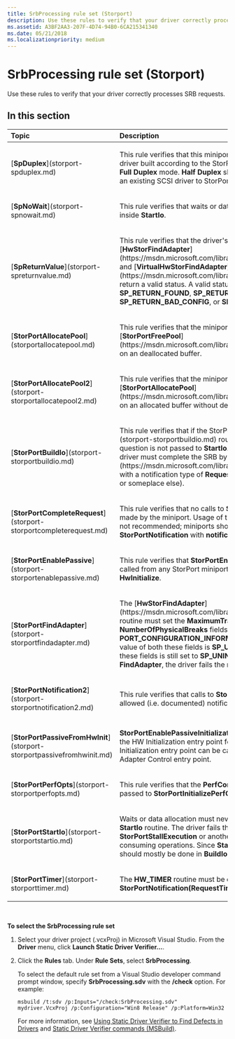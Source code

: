 ```yaml
---
title: SrbProcessing rule set (Storport)
description: Use these rules to verify that your driver correctly processes SRB requests.
ms.assetid: A3BF2AA3-207F-4D74-94B0-6CA215341340
ms.date: 05/21/2018
ms.localizationpriority: medium
---
```


# SrbProcessing rule set (Storport)


Use these rules to verify that your driver correctly processes SRB requests.

## In this section


<table>
<colgroup>
<col width="50%" />
<col width="50%" />
</colgroup>
<thead>
<tr class="header">
<th align="left">Topic</th>
<th align="left">Description</th>
</tr>
</thead>
<tbody>
<tr class="odd">
<td align="left"><p>[<strong>SpDuplex</strong>](storport-spduplex.md)</p></td>
<td align="left"><p>This rule verifies that this miniport is in <strong>Full Duplex</strong> mode. Any driver built according to the StorPort-miniport model must be in <strong>Full Duplex</strong> mode. <strong>Half Duplex</strong> should only be used when porting an existing SCSI driver to StorPort.</p></td>
</tr>
<tr class="even">
<td align="left"><p>[<strong>SpNoWait</strong>](storport-spnowait.md)</p></td>
<td align="left"><p>This rule verifies that waits or data allocation are not performed inside <strong>StartIo</strong>.</p></td>
</tr>
<tr class="odd">
<td align="left"><p>[<strong>SpReturnValue</strong>](storport-spreturnvalue.md)</p></td>
<td align="left"><p>This rule verifies that the driver's implementations of [<strong>HwStorFindAdapter</strong>](https://msdn.microsoft.com/library/windows/hardware/ff557390) and [<strong>VirtualHwStorFindAdapter</strong>](https://msdn.microsoft.com/library/windows/hardware/ff568008) return a valid status. A valid status is one of the following: <strong>SP_RETURN_FOUND</strong>, <strong>SP_RETURN_ERROR</strong>, <strong>SP_RETURN_BAD_CONFIG</strong>, or <strong>SP_RETURN_NOT_FOUND</strong>.</p></td>
</tr>
<tr class="even">
<td align="left"><p>[<strong>StorPortAllocatePool</strong>](storportallocatepool.md)</p></td>
<td align="left"><p>This rule verifies that the miniport must not attempt to call [<strong>StorPortFreePool</strong>](https://msdn.microsoft.com/library/windows/hardware/ff567065) on an deallocated buffer.</p></td>
</tr>
<tr class="odd">
<td align="left"><p>[<strong>StorPortAllocatePool2</strong>](storport-storportallocatepool2.md)</p></td>
<td align="left"><p>This rule verifies that the miniport must not attempt to call [<strong>StorPortAllocatePool</strong>](https://msdn.microsoft.com/library/windows/hardware/ff567031) on an allocated buffer without deallocating it first.</p></td>
</tr>
<tr class="even">
<td align="left"><p>[<strong>StorPortBuildIo</strong>](storport-storportbuildio.md)</p></td>
<td align="left"><p>This rule verifies that if the StorPort miniport's [<strong>StorPortBuildIo</strong>](storport-storportbuildio.md) routine returns <strong>FALSE</strong>, the SRB in question is not passed to <strong>StartIo</strong>. (In such cases, the miniport driver must complete the SRB by calling [<strong>StorPortNotification</strong>](https://msdn.microsoft.com/library/windows/hardware/ff567433) with a notification type of <strong>RequestComplete</strong> from <strong>StorPortBuildIo</strong> or someplace else).</p></td>
</tr>
<tr class="odd">
<td align="left"><p>[<strong>StorPortCompleteRequest</strong>](storport-storportcompleterequest.md)</p></td>
<td align="left"><p>This rule verifies that no calls to <strong>StorPortCompleteRequest</strong> are made by the miniport. Usage of the <strong>StorPortCompleteRequest</strong> is not recommended; miniports should instead call <strong>StorPortNotification</strong> with <strong>notificationType = RequestComplete</strong>.</p></td>
</tr>
<tr class="even">
<td align="left"><p>[<strong>StorPortEnablePassive</strong>](storport-storportenablepassive.md)</p></td>
<td align="left"><p>This rule verifies that <strong>StorPortEnablePassiveInitialization</strong> is not called from any StorPort miniport driver routine other than <strong>HwInitialize</strong>.</p></td>
</tr>
<tr class="odd">
<td align="left"><p>[<strong>StorPortFindAdapter</strong>](storport-storportfindadapter.md)</p></td>
<td align="left"><p>The [<strong>HwStorFindAdapter</strong>](https://msdn.microsoft.com/library/windows/hardware/ff557390) routine must set the <strong>MaximumTransferLength</strong> and the <strong>NumberOfPhysicalBreaks</strong> fields in the <strong>PORT_CONFIGURATION_INFORMATION</strong> structure. By default, the value of both these fields is <strong>SP_UNINITIALIZED_VALUE</strong>. If either of these fields is still set to <strong>SP_UNINITIALIZED_VALUE</strong> upon exit from <strong>FindAdapter</strong>, the driver fails the rule.</p></td>
</tr>
<tr class="even">
<td align="left"><p>[<strong>StorPortNotification2</strong>](storport-storportnotification2.md)</p></td>
<td align="left"><p>This rule verifies that calls to <strong>StorPortNotification</strong> use only allowed (i.e. documented) notification types.</p></td>
</tr>
<tr class="odd">
<td align="left"><p>[<strong>StorPortPassiveFromHwInit</strong>](storport-storportpassivefromhwinit.md)</p></td>
<td align="left"><p><strong>StorPortEnablePassiveInitialization</strong> should not be called within the HW Initialization entry point for Storport drivers if the HW Initialization entry point can be called directly from the HW Adapter Control entry point.</p></td>
</tr>
<tr class="even">
<td align="left"><p>[<strong>StorPortPerfOpts</strong>](storport-storportperfopts.md)</p></td>
<td align="left"><p>This rule verifies that the <strong>PerfConfigData</strong> parameter that is passed to <strong>StorPortInitializePerfOpts</strong> is not NULL.</p></td>
</tr>
<tr class="odd">
<td align="left"><p>[<strong>StorPortStartIo</strong>](storport-storportstartio.md)</p></td>
<td align="left"><p>Waits or data allocation must never be performed in the miniport's <strong>StartIo</strong> routine. The driver fails the rule if it calls <strong>StorPortStallExecution</strong> or another function that involves time-consuming operations. Since <strong>StartIo</strong> is synchronized, these calls should mostly be done in <strong>BuildIo</strong>.</p></td>
</tr>
<tr class="even">
<td align="left"><p>[<strong>StorPortTimer</strong>](storport-storporttimer.md)</p></td>
<td align="left"><p>The <strong>HW_TIMER</strong> routine must be defined if a call to <strong>StorPortNotification(RequestTimerCall)</strong> is made.</p></td>
</tr>
</tbody>
</table>

 

**To select the SrbProcessing rule set**

1.  Select your driver project (.vcxProj) in Microsoft Visual Studio. From the **Driver** menu, click **Launch Static Driver Verifier…**.

2.  Click the **Rules** tab. Under **Rule Sets**, select **SrbProcessing**.

    To select the default rule set from a Visual Studio developer command prompt window, specify **SrbProcessing.sdv** with the **/check** option. For example:

    ```
    msbuild /t:sdv /p:Inputs="/check:SrbProcessing.sdv" mydriver.VcxProj /p:Configuration="Win8 Release" /p:Platform=Win32
    ```

    For more information, see [Using Static Driver Verifier to Find Defects in Drivers](https://msdn.microsoft.com/library/windows/hardware/hh454281) and [Static Driver Verifier commands (MSBuild)](https://msdn.microsoft.com/library/windows/hardware/hh466459).

 

 





